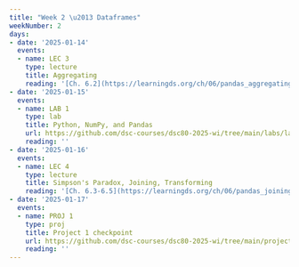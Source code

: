 ```yaml
---
title: "Week 2 \u2013 Dataframes"
weekNumber: 2
days:
- date: '2025-01-14'
  events:
  - name: LEC 3
    type: lecture
    title: Aggregating
    reading: '[Ch. 6.2](https://learningds.org/ch/06/pandas_aggregating.html)'
- date: '2025-01-15'
  events:
  - name: LAB 1
    type: lab
    title: Python, NumPy, and Pandas
    url: https://github.com/dsc-courses/dsc80-2025-wi/tree/main/labs/lab01
    reading: ''
- date: '2025-01-16'
  events:
  - name: LEC 4
    type: lecture
    title: Simpson's Paradox, Joining, Transforming
    reading: '[Ch. 6.3-6.5](https://learningds.org/ch/06/pandas_joining.html)'
- date: '2025-01-17'
  events:
  - name: PROJ 1
    type: proj
    title: Project 1 checkpoint
    url: https://github.com/dsc-courses/dsc80-2025-wi/tree/main/projects/project01
    reading: ''
---
```


